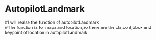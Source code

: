 # AutopilotLandmark  
#I will realse the function of autopilotLandmark    
#The function is for maps and location,so there are the cls,conf,bbox and keypoint of location in autopilotLandmark  
